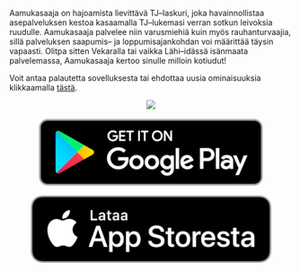 Aamukasaaja on hajoamista lievittävä TJ–laskuri, joka havainnollistaa asepalveluksen kestoa kasaamalla TJ–lukemasi verran sotkun leivoksia ruudulle. Aamukasaaja palvelee niin varusmiehiä kuin myös rauhanturvaajia, sillä palveluksen saapumis– ja loppumisajankohdan voi määrittää täysin vapaasti. Olitpa sitten Vekaralla tai vaikka Lähi–idässä isänmaata palvelemassa, Aamukasaaja kertoo sinulle milloin kotiudut!

Voit antaa palautetta sovelluksesta tai ehdottaa uusia ominaisuuksia klikkaamalla [tästä](https://klaevv.typeform.com/to/FtdGV7).

<p align="center">
  <img src="aamukasaaja_main_view.png" />
</p>
<p align="center">
  <a href="https://play.google.com/store/apps/details?id=com.tervadev.aamukasaaja">
    <img src="google_play_badge.png" />
  </a>
</p>
<p align="center">
  <a href="https://itunes.apple.com/fi/app/aamukasaaja/id865344493?mt=8">
    <img src="app_store_badge.png" />
  </a>
</p>
